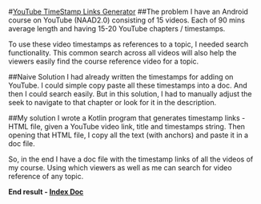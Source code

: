 #[YouTube TimeStamp Links Generator](src/TimeStampLinksGenerator.kt)
##The problem
I have an Android course on YouTube (NAAD2.0) consisting of 15 videos. Each of 90 mins average length and having 15-20 YouTube chapters / timestamps.

To use these video timestamps as references to a topic, I needed search functionality. This common search across all videos will also help the viewers easily find the course reference video for a topic.

##Naive Solution
I had already written the timestamps for adding on YouTube. I could simple copy paste all these timestamps into a doc. And then I could search easily. But in this solution, I had to manually adjust the seek to navigate to that chapter or look for it in the description.

##My solution
I wrote a Kotlin program that generates timestamp links - HTML file, given a YouTube video link, title and timestamps string. Then opening that HTML file, I copy all the text (with anchors) and paste it in a doc file.

So, in the end I have a doc file with the timestamp links of all the videos of my course. Using which viewers as well as me can search for video reference of any topic.

**End result - [Index Doc](https://docs.google.com/document/d/1MmZGhEihYh6Hs_t1oiqDd5-jMaXPrwbbE8uYp178MhM/edit?usp=sharing)**
